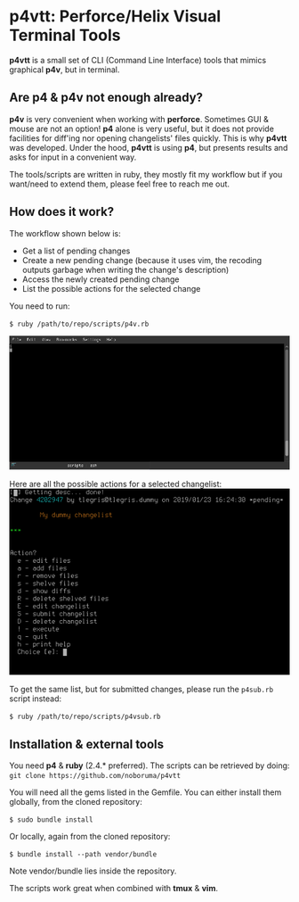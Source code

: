 # p4vtt: Perforce/Helix Visual Terminal Tools

**p4vtt** is a small set of CLI (Command Line Interface) tools that mimics graphical **p4v**, but in terminal.

## Are p4 &amp; p4v not enough already?

**p4v** is very convenient when working with **perforce**. Sometimes GUI &amp; mouse are not an option! **p4** alone is very useful, but it does not provide facilities for diff'ing nor opening changelists' files quickly. This is why **p4vtt** was developed. Under the hood, **p4vtt** is using **p4**, but presents results and asks for input in a convenient way.

The tools/scripts are written in ruby, they mostly fit my workflow but if you want/need to extend them, please feel free to reach me out.

## How does it work?

The workflow shown below is:
- Get a list of pending changes
- Create a new pending change (because it uses vim, the recoding outputs garbage when writing the change's description)
- Access the newly created pending change
- List the possible actions for the selected change

You need to run:

`$ ruby /path/to/repo/scripts/p4v.rb`

![img](https://github.com/noboruma/p4-cli-tui/blob/master/wiki/screenshots/ttyrecord.gif)

Here are all the possible actions for a selected changelist:
![img](https://github.com/noboruma/p4-cli-tui/blob/master/wiki/screenshots/Screenshot_20190124_105032.png)

To get the same list, but for submitted changes, please run the `p4sub.rb` script instead:

`$ ruby /path/to/repo/scripts/p4vsub.rb`

## Installation &amp; external tools

You need **p4** &amp; **ruby** (2.4.* preferred).
The scripts can be retrieved by doing:
`git clone https://github.com/noboruma/p4vtt`

You will need all the gems listed in the Gemfile. You can either install them globally, from the cloned repository:

`$ sudo bundle install`

Or locally, again from the cloned repository:

`$ bundle install --path vendor/bundle`

Note vendor/bundle lies inside the repository.


The scripts work great when combined with **tmux** &amp; **vim**.
